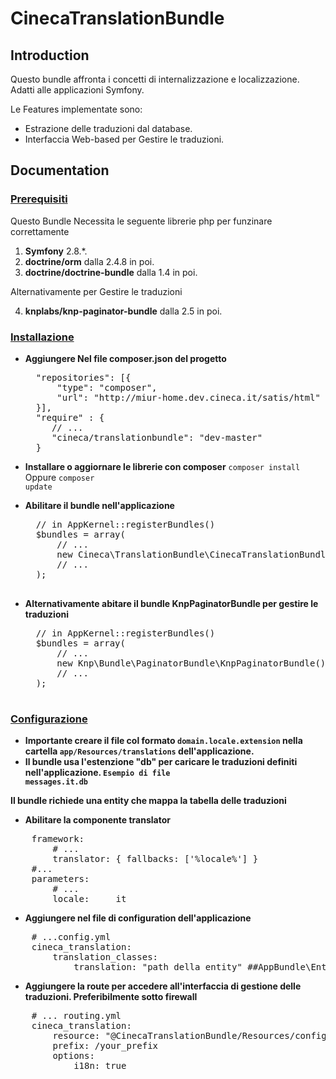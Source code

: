 # CinecaTranslationBundle #

## Introduction ##
Questo bundle affronta i concetti di internalizzazione e localizzazione. Adatti  alle applicazioni Symfony.

Le Features implementate sono:

*    Estrazione delle traduzioni dal database.
*    Interfaccia Web-based per Gestire le traduzioni.

## Documentation ##

### <u>Prerequisiti</u> ###
Questo Bundle Necessita le seguente librerie php per funzinare correttamente

1.    <b>Symfony</b> 2.8.*.
2.    <b>doctrine/orm</b> dalla 2.4.8 in poi.
3.    <b>doctrine/doctrine-bundle</b> dalla 1.4 in poi.

Alternativamente per Gestire le traduzioni

4.    <b>knplabs/knp-paginator-bundle</b> dalla 2.5 in poi.

### <u>Installazione</u> ###

* <b>Aggiungere Nel file composer.json del progetto</b>
  <pre>
    "repositories": [{
        "type": "composer",
        "url": "http://miur-home.dev.cineca.it/satis/html"
    }],
    "require" : {
       // ...
       "cineca/translationbundle": "dev-master"
    }
  </pre>
* <b>Installare o aggiornare le librerie con composer</b>
    <code>composer install</code>
    Oppure
    <code>composer update</code>

* <b>Abilitare il bundle nell'applicazione</b>
    <pre>
    // in AppKernel::registerBundles()
    $bundles = array(
        // ...
        new Cineca\TranslationBundle\CinecaTranslationBundle(),
        // ...
    );
    </pre>

* <b>Alternativamente abitare il bundle KnpPaginatorBundle per gestire le traduzioni</b>
    <pre>
    // in AppKernel::registerBundles()
    $bundles = array(
        // ...
        new Knp\Bundle\PaginatorBundle\KnpPaginatorBundle(),
        // ...
    );
    </pre>

### <u>Configurazione</u> ###

* <b>Importante creare il file col formato <code>domain.locale.extension</code> nella cartella <code>app/Resources/translations</code> dell'applicazione.</b>
* <b>Il bundle usa l'estenzione "db" per caricare le traduzioni definiti nell'applicazione. <code>Esempio di file messages.it.db</code></b>


<b>Il bundle richiede una entity che mappa la tabella delle traduzioni</b>

* <b>Abilitare la componente translator </b>
<pre>
    framework:
        # ...
        translator: { fallbacks: ['%locale%'] }
    #...
    parameters:
        # ...
        locale:     it
</pre>

* <b>Aggiungere nel file di configuration dell'applicazione</b>
<pre>
    # ...config.yml
    cineca_translation:
        translation_classes:
            translation: "path della entity" ##AppBundle\Entity\Translation
</pre>

* <b>Aggiungere la route per accedere all'interfaccia di gestione delle traduzioni. Preferibilmente sotto firewall </b>
<pre>
    # ... routing.yml
    cineca_translation:
        resource: "@CinecaTranslationBundle/Resources/config/routing.xml"
        prefix: /your_prefix
        options:
            i18n: true
</pre>


